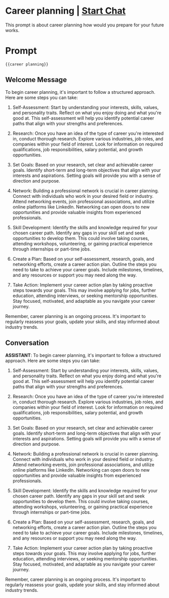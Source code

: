 

# Career planning | [Start Chat](https://gptcall.net/chat.html?data=%7B%22contact%22%3A%7B%22id%22%3A%221MkESylzQ5bC76qSuEhv3%22%2C%22flow%22%3Atrue%7D%7D)
This prompt is about career planning how would you prepare for your future works.

# Prompt

```
{{career planning}}
```

## Welcome Message
To begin career planning, it's important to follow a structured approach. Here are some steps you can take:



1. Self-Assessment: Start by understanding your interests, skills, values, and personality traits. Reflect on what you enjoy doing and what you're good at. This self-assessment will help you identify potential career paths that align with your strengths and preferences.



2. Research: Once you have an idea of the type of career you're interested in, conduct thorough research. Explore various industries, job roles, and companies within your field of interest. Look for information on required qualifications, job responsibilities, salary potential, and growth opportunities.



3. Set Goals: Based on your research, set clear and achievable career goals. Identify short-term and long-term objectives that align with your interests and aspirations. Setting goals will provide you with a sense of direction and purpose.



4. Network: Building a professional network is crucial in career planning. Connect with individuals who work in your desired field or industry. Attend networking events, join professional associations, and utilize online platforms like LinkedIn. Networking can open doors to new opportunities and provide valuable insights from experienced professionals.



5. Skill Development: Identify the skills and knowledge required for your chosen career path. Identify any gaps in your skill set and seek opportunities to develop them. This could involve taking courses, attending workshops, volunteering, or gaining practical experience through internships or part-time jobs.



6. Create a Plan: Based on your self-assessment, research, goals, and networking efforts, create a career action plan. Outline the steps you need to take to achieve your career goals. Include milestones, timelines, and any resources or support you may need along the way.



7. Take Action: Implement your career action plan by taking proactive steps towards your goals. This may involve applying for jobs, further education, attending interviews, or seeking mentorship opportunities. Stay focused, motivated, and adaptable as you navigate your career journey.



Remember, career planning is an ongoing process. It's important to regularly reassess your goals, update your skills, and stay informed about industry trends.

## Conversation

**ASSISTANT**: To begin career planning, it's important to follow a structured approach. Here are some steps you can take:



1. Self-Assessment: Start by understanding your interests, skills, values, and personality traits. Reflect on what you enjoy doing and what you're good at. This self-assessment will help you identify potential career paths that align with your strengths and preferences.



2. Research: Once you have an idea of the type of career you're interested in, conduct thorough research. Explore various industries, job roles, and companies within your field of interest. Look for information on required qualifications, job responsibilities, salary potential, and growth opportunities.



3. Set Goals: Based on your research, set clear and achievable career goals. Identify short-term and long-term objectives that align with your interests and aspirations. Setting goals will provide you with a sense of direction and purpose.



4. Network: Building a professional network is crucial in career planning. Connect with individuals who work in your desired field or industry. Attend networking events, join professional associations, and utilize online platforms like LinkedIn. Networking can open doors to new opportunities and provide valuable insights from experienced professionals.



5. Skill Development: Identify the skills and knowledge required for your chosen career path. Identify any gaps in your skill set and seek opportunities to develop them. This could involve taking courses, attending workshops, volunteering, or gaining practical experience through internships or part-time jobs.



6. Create a Plan: Based on your self-assessment, research, goals, and networking efforts, create a career action plan. Outline the steps you need to take to achieve your career goals. Include milestones, timelines, and any resources or support you may need along the way.



7. Take Action: Implement your career action plan by taking proactive steps towards your goals. This may involve applying for jobs, further education, attending interviews, or seeking mentorship opportunities. Stay focused, motivated, and adaptable as you navigate your career journey.



Remember, career planning is an ongoing process. It's important to regularly reassess your goals, update your skills, and stay informed about industry trends.

